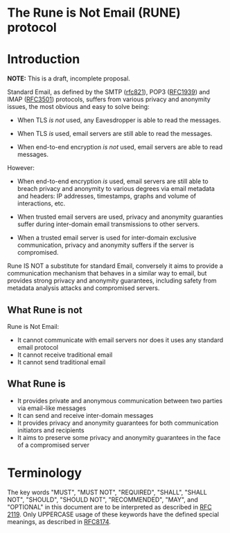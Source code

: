 # The Rune is Not Email (RUNE) protocol

# Introduction

**NOTE:** This is a draft, incomplete proposal.

Standard Email, as defined by the SMTP
([rfc821](https://datatracker.ietf.org/doc/html/rfc821)), POP3
([RFC1939](https://datatracker.ietf.org/doc/html/rfc1939)) and IMAP
([RFC3501](https://datatracker.ietf.org/doc/html/rfc3501)) protocols, suffers
from various privacy and anonymity issues, the most obvious and easy to solve
being:

- When TLS *is not* used, any Eavesdropper is able to read the messages.

- When TLS *is* used, email servers are still able to read the messages.

- When end-to-end encryption *is not* used, email servers are able to read
  messages.

However:

- When end-to-end encryption *is* used, email servers are still able to breach
  privacy and anonymity to various degrees via email metadata and headers: IP
  addresses, timestamps, graphs and volume of interactions, etc.

- When trusted email servers are used, privacy and anonymity guaranties suffer
  during inter-domain email transmissions to other servers.

- When a trusted email server is used for inter-domain exclusive communication,
  privacy and anonymity suffers if the server is compromised.


Rune IS NOT a substitute for standard Email, conversely it aims to provide a
communication mechanism that behaves in a similar way to email, but provides
strong privacy and anonymity guarantees, including safety from metadata analysis
attacks and compromised servers.


## What Rune is not

Rune is Not Email:

- It cannot communicate with email servers nor does it uses any standard email protocol
- It cannot receive traditional email
- It cannot send traditional email

## What Rune is

- It provides private and anonymous communication between two parties via email-like messages
- It can send and receive inter-domain messages
- It provides privacy and anonymity guarantees for both communication initiators
  and recipients
- It aims to preserve some privacy and anonymity guarantees in the face of a
  compromised server


# Terminology

The key words "MUST", "MUST NOT", "REQUIRED", "SHALL", "SHALL NOT", "SHOULD",
"SHOULD NOT", "RECOMMENDED",  "MAY", and "OPTIONAL" in this document are to be
interpreted as described in [RFC
2119](https://datatracker.ietf.org/doc/html/rfc2119). Only UPPERCASE usage of
these keywords have the defined special meanings, as described in
[RFC8174](https://datatracker.ietf.org/doc/html/rfc8174).
